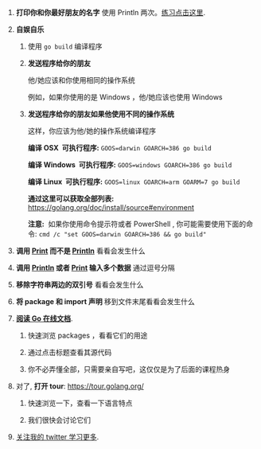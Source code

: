 1. **打印你和你最好朋友的名字** 使用 Println 两次。[练习点击这里](https://github.com/inancgumus/learngo/tree/master/02-write-your-first-program/exercises/01-print-names).

2. **自娱自乐**

   1. 使用 `go build` 编译程序

   2. **发送程序给你的朋友**

      他/她应该和你使用相同的操作系统

      例如，如果你使用的是 Windows ，他/她应该也使用 Windows

   3. **发送程序给你的朋友如果他使用不同的操作系统**

      这样，你应该为他/她的操作系统编译程序

      **编译 OSX  可执行程序:**
      `GOOS=darwin GOARCH=386 go build`

      **编译 Windows  可执行程序:**
      `GOOS=windows GOARCH=386 go build`

      **编译 Linux  可执行程序:**
      `GOOS=linux GOARCH=arm GOARM=7 go build`

      **通过这里可以获取全部列表:**
      https://golang.org/doc/install/source#environment

      **注意:**  如果你使用命令提示符或者 PowerShell , 你可能需要使用下面的命令:
      `cmd /c "set GOOS=darwin GOARCH=386 && go build"`

3. **调用 [Print](https://golang.org/pkg/fmt/#Print) 而不是 [Println](https://golang.org/pkg/fmt/#Println)** 看看会发生什么

4. **调用 [Println](https://golang.org/pkg/fmt/#Println) 或者 [Print](https://golang.org/pkg/fmt/#Print) 输入多个数据** 通过逗号分隔

5. **移除字符串两边的双引号** 看看会发生什么

6. **将 package 和 import 声明** 移到文件末尾看看会发生什么

7. **[阅读 Go 在线文档](https://golang.org/pkg)**.

   1. 快速浏览 packages ，看看它们的用途

   2. 通过点击标题查看其源代码

   3. 你不必弄懂全部，只需要亲自写吧，这仅仅是为了后面的课程热身

8. 对了, **打开 tour**: https://tour.golang.org/

   1. 快速浏览一下，查看一下语言特点

   2. 我们很快会讨论它们

9. [关注我的 twitter 学习更多](https://twitter.com/inancgumus).
